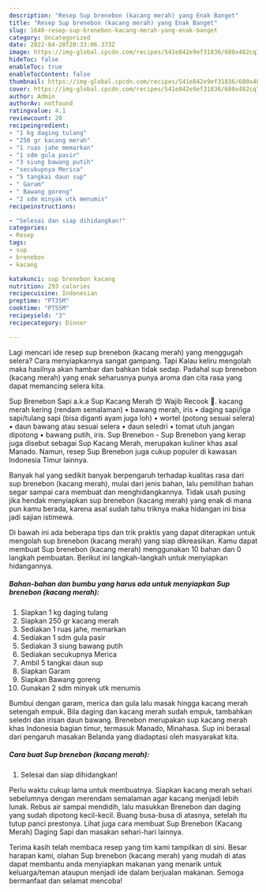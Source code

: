 ```yaml
---
description: "Resep Sup brenebon (kacang merah) yang Enak Banget"
title: "Resep Sup brenebon (kacang merah) yang Enak Banget"
slug: 1640-resep-sup-brenebon-kacang-merah-yang-enak-banget
category: Uncategorized
date: 2022-04-28T20:33:06.373Z
image: https://img-global.cpcdn.com/recipes/541e842e9ef31836/680x482cq70/sup-brenebon-kacang-merah-foto-resep-utama.jpg
hideToc: false
enableToc: true
enableTocContent: false
thumbnail: https://img-global.cpcdn.com/recipes/541e842e9ef31836/680x482cq70/sup-brenebon-kacang-merah-foto-resep-utama.jpg
cover: https://img-global.cpcdn.com/recipes/541e842e9ef31836/680x482cq70/sup-brenebon-kacang-merah-foto-resep-utama.jpg
author: Admin
authorAv: notfound
ratingvalue: 4.1
reviewcount: 20
recipeingredient:
- "1 kg daging tulang"
- "250 gr kacang merah"
- "1 ruas jahe memarkan"
- "1 sdm gula pasir"
- "3 siung bawang putih"
- "secukupnya Merica"
- "5 tangkai daun sup"
- " Garam"
- " Bawang goreng"
- "2 sdm minyak utk menumis"
recipeinstructions:

- "Selesai dan siap dihidangkan!"
categories:
- Resep
tags:
- sup
- brenebon
- kacang

katakunci: sup brenebon kacang 
nutrition: 293 calories
recipecuisine: Indonesian
preptime: "PT35M"
cooktime: "PT55M"
recipeyield: "3"
recipecategory: Dinner

---
```



Lagi mencari ide resep sup brenebon (kacang merah) yang menggugah selera? Cara menyiapkannya sangat gampang. Tapi Kalau keliru mengolah maka hasilnya akan hambar dan bahkan tidak sedap. Padahal sup brenebon (kacang merah) yang enak seharusnya punya aroma dan cita rasa yang dapat memancing selera kita.


Sup Brenebon Sapi a.k.a Sup Kacang Merah 😍 Wajib Recook 🤗. kacang merah kering (rendam semalaman) • bawang merah, iris • daging sapi/iga sapi/tulang sapi (bisa diganti ayam juga loh) • wortel (potong sesuai selera) • daun bawang atau sesuai selera • daun seledri • tomat utuh jangan dipotong • bawang putih, iris. Sup Brenebon - Sup Brenebon yang kerap juga disebut sebagai Sup Kacang Merah, merupakan kuliner khas asal Manado. Namun, resep Sup Brenebon juga cukup populer di kawasan Indonesia Timur lainnya.

Banyak hal yang sedikit banyak berpengaruh terhadap kualitas rasa dari sup brenebon (kacang merah), mulai dari jenis bahan, lalu pemilihan bahan segar sampai cara membuat dan menghidangkannya. Tidak usah pusing jika hendak menyiapkan sup brenebon (kacang merah) yang enak di mana pun kamu berada, karena asal sudah tahu triknya maka hidangan ini bisa jadi sajian istimewa.


Di bawah ini ada beberapa tips dan trik praktis yang dapat diterapkan untuk mengolah sup brenebon (kacang merah) yang siap dikreasikan. Kamu dapat membuat Sup brenebon (kacang merah) menggunakan 10 bahan dan 0 langkah pembuatan. Berikut ini langkah-langkah untuk menyiapkan hidangannya.

<!--inarticleads1-->

##### Bahan-bahan dan bumbu yang harus ada untuk menyiapkan Sup brenebon (kacang merah):

1. Siapkan 1 kg daging tulang
1. Siapkan 250 gr kacang merah
1. Sediakan 1 ruas jahe, memarkan
1. Sediakan 1 sdm gula pasir
1. Sediakan 3 siung bawang putih
1. Sediakan secukupnya Merica
1. Ambil 5 tangkai daun sup
1. Siapkan  Garam
1. Siapkan  Bawang goreng
1. Gunakan 2 sdm minyak utk menumis


Bumbui dengan garam, merica dan gula lalu masak hingga kacang merah setengah empuk. Bila daging dan kacang merah sudah empuk, tambahkan seledri dan irisan daun bawang. Brenebon merupakan sup kacang merah khas Indonesia bagian timur, termasuk Manado, Minahasa. Sup ini berasal dari pengaruh masakan Belanda yang diadaptasi oleh masyarakat kita. 

<!--inarticleads2-->

##### Cara buat Sup brenebon (kacang merah):


1. Selesai dan siap dihidangkan!

Perlu waktu cukup lama untuk membuatnya. Siapkan kacang merah sehari sebelumnya dengan merendam semalaman agar kacang menjadi lebih lunak. Rebus air sampai mendidih, lalu masukkan Brenebon dan daging yang sudah dipotong kecil-kecil. Buang busa-busa di atasnya, setelah itu tutup panci prestonya. Lihat juga cara membuat Sup Brenebon (Kacang Merah) Daging Sapi dan masakan sehari-hari lainnya. 

Terima kasih telah membaca resep yang tim kami tampilkan di sini. Besar harapan kami, olahan Sup brenebon (kacang merah) yang mudah di atas dapat membantu anda menyiapkan makanan yang menarik untuk keluarga/teman ataupun menjadi ide dalam berjualan makanan. Semoga bermanfaat dan selamat mencoba!
